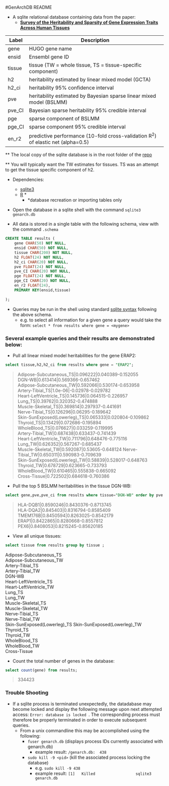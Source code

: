 #GenArchDB README
 * A sqlite relational database containing data from the paper:
 	 * <a href="http://biorxiv.org/content/early/2016/03/15/043653.1">**Survey of the Heritability and Sparsity of Gene Expression Traits Across Human Tissues**</a> 

|Label|Description|
|---|---|
|gene|HUGO gene name|
|ensid|Ensembl gene ID|
|tissue|tissue (TW = whole tissue, TS = tissue-specific component)|
|h2|heritability estimated by linear mixed model (GCTA)|
|h2_ci|heritability 95% confidence interval|
|pve|heritability estimated by Bayesian sparse linear mixed model (BSLMM)|
|pve_CI|Bayesian sparse heritability 95% credible interval|
|pge|sparse component of BSLMM|
|pge_CI|sparse component 95% credible interval|
|en_r2|predictive performance (10-fold cross-validation R<sup>2</sup>) of elastic net (alpha=0.5)

** The local copy of the sqlite database is in the root folder of the [repo](https://github.com/hakyimlab/GenArchDB/blob/master/genarch.db)

** You will typically want the TW estimates for tissues. TS was an attempt to get the tissue specific component of h2.

 * Dependencies: 
	 * [sqlite3](https://www.sqlite.org/ )
	 * [R](https://www.r-project.org/) *
		 * *database recreation or importing tables only 



* Open the database in a sqlite shell with the command `sqlite3 genarch.db` 
* All data is stored in a single table with the following schema, view with the command `.schema`

```SQL
CREATE TABLE results (
	gene CHAR(50) NOT NULL,
	ensid CHAR(50) NOT NULL,	
	tissue CHAR(200) NOT NULL,
	h2 FLOAT(24) NOT NULL,
	h2_ci CHAR(20) NOT NULL,
	pve FLOAT(24) NOT NULL,
	pve_CI CHAR(20) NOT NULL,
	pge FLOAT(24) NOT NULL, 
	pge_CI CHAR(20) NOT NULL, 
	en_r2 FLOAT(24),
	PRIMARY KEY(ensid,tissue)
	
);
``` 

* Queries may be run in the shell using standard [sqlite syntax](https://sqlite.org/lang.html) following the above schema. 
  * e.g. to select all information for a given gene a query would take the form: `select * from results where gene = <mygene> ` 

### Several example queries and their results are demonstrated below:

* Pull all linear mixed model heritabilities for the gene ERAP2: 
```SQL 
select tissue,h2,h2_ci from results where gene = "ERAP2";
``` 
> Adipose-Subcutaneous_TS|0.096222|0.040389-0.152055  
DGN-WB|0.613414|0.569366-0.657462  
Adipose-Subcutaneous_TW|0.592066|0.530174-0.653958  
Artery-Tibial_TS|1.0e-06|-0.02978-0.029782  
Heart-LeftVentricle_TS|0.145736|0.064515-0.226957  
Lung_TS|0.39762|0.320352-0.474888  
Muscle-Skeletal_TS|0.369814|0.297937-0.441691  
Nerve-Tibial_TS|0.126296|0.06295-0.189642  
Skin-SunExposed(Lowerleg)_TS|0.065333|0.020804-0.109862  
Thyroid_TS|0.13429|0.072686-0.195894  
WholeBlood_TS|0.076627|0.033259-0.119995  
Artery-Tibial_TW|0.687438|0.633437-0.741439  
Heart-LeftVentricle_TW|0.711796|0.648476-0.775116  
Lung_TW|0.626352|0.567267-0.685437  
Muscle-Skeletal_TW|0.592087|0.53605-0.648124 
Nerve-Tibial_TW|0.650311|0.590983-0.709639  
Skin-SunExposed(Lowerleg)_TW|0.58839|0.528017-0.648763  
Thyroid_TW|0.678729|0.623665-0.733793  
WholeBlood_TW|0.610465|0.555838-0.665092  
Cross-Tissue|0.722502|0.684618-0.760386  

* Pull the top 5 BSLMM heritabilities in the tissue DGN-WB:
```SQL
select gene,pve,pve_ci from results where tissue="DGN-WB" order by pve desc limit 5;
```
> HLA-DQB1|0.8590246|0.8430376-0.8713745  
HLA-DQA2|0.845403|0.8316794-0.8585409  
TMEM176B|0.8450594|0.8263025-0.8542179  
ERAP1|0.8422865|0.8280668-0.8557812  
PEX6|0.8408053|0.8215245-0.85620185  
  
* View all unique tissues: 
```SQL
select tissue from results group by tissue ; 
``` 
> 
Adipose-Subcutaneous_TS  
Adipose-Subcutaneous_TW  
Artery-Tibial_TS  
Artery-Tibial_TW  
DGN-WB  
Heart-LeftVentricle_TS  
Heart-LeftVentricle_TW  
Lung_TS  
Lung_TW  
Muscle-Skeletal_TS  
Muscle-Skeletal_TW  
Nerve-Tibial_TS  
Nerve-Tibial_TW  
Skin-SunExposed(Lowerleg)_TS 
Skin-SunExposed(Lowerleg)_TW  
Thyroid_TS  
Thyroid_TW  
WholeBlood_TS  
WholeBlood_TW  
Cross-Tissue
  
* Count the total number of genes in the database: 
```SQL 
select count(gene) from results; 
``` 
> 334423  
  

### Trouble Shooting
* If a sqlite process is terminated unexpectedly, the datadabase may become locked and display the following message upon next attempted access: `Error: database is locked `. The corresponding process must therefore be properly terminated in order to execute subsequent queries. 
	* From a unix commandline this may be accomplished using the following:
		* ` fuser genarch.db ` (displays process IDs currently associated with genarch.db) 
			* example result: `/genarch.db:  438 ` 
		* ` sudo kill -9 <pid> ` (kill the associated process locking the database) 
			* e.g. ` sudo kill -9 438 ` 
			* example result: `[1]   Killed                  sqlite3 genarch.db  ` 
 



 
	 
